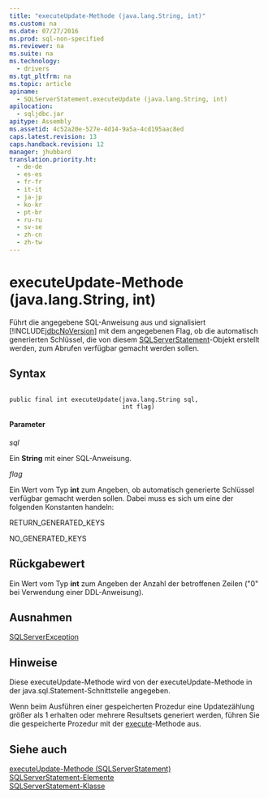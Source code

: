 ```yaml
---
title: "executeUpdate-Methode (java.lang.String, int)"
ms.custom: na
ms.date: 07/27/2016
ms.prod: sql-non-specified
ms.reviewer: na
ms.suite: na
ms.technology: 
  - drivers
ms.tgt_pltfrm: na
ms.topic: article
apiname: 
  - SQLServerStatement.executeUpdate (java.lang.String, int)
apilocation: 
  - sqljdbc.jar
apitype: Assembly
ms.assetid: 4c52a20e-527e-4d14-9a5a-4cd195aac8ed
caps.latest.revision: 13
caps.handback.revision: 12
manager: jhubbard
translation.priority.ht: 
  - de-de
  - es-es
  - fr-fr
  - it-it
  - ja-jp
  - ko-kr
  - pt-br
  - ru-ru
  - sv-se
  - zh-cn
  - zh-tw
---
```

# executeUpdate-Methode (java.lang.String, int)
  Führt die angegebene SQL\-Anweisung aus und signalisiert [!INCLUDE[jdbcNoVersion](../content/includes/jdbcNoVersion_md.md)] mit dem angegebenen Flag, ob die automatisch generierten Schlüssel, die von diesem [SQLServerStatement](../content/SQLServerStatement-Class.md)\-Objekt erstellt werden, zum Abrufen verfügbar gemacht werden sollen.  
  
## Syntax  
  
```  
  
public final int executeUpdate(java.lang.String sql,  
                               int flag)  
```  
  
#### Parameter  
 *sql*  
  
 Ein **String** mit einer SQL\-Anweisung.  
  
 *flag*  
  
 Ein Wert vom Typ **int** zum Angeben, ob automatisch generierte Schlüssel verfügbar gemacht werden sollen. Dabei muss es sich um eine der folgenden Konstanten handeln:  
  
 RETURN\_GENERATED\_KEYS  
  
 NO\_GENERATED\_KEYS  
  
## Rückgabewert  
 Ein Wert vom Typ **int** zum Angeben der Anzahl der betroffenen Zeilen \("0" bei Verwendung einer DDL\-Anweisung\).  
  
## Ausnahmen  
 [SQLServerException](../content/SQLServerException-Class.md)  
  
## Hinweise  
 Diese executeUpdate\-Methode wird von der executeUpdate\-Methode in der java.sql.Statement\-Schnittstelle angegeben.  
  
 Wenn beim Ausführen einer gespeicherten Prozedur eine Updatezählung größer als 1 erhalten oder mehrere Resultsets generiert werden, führen Sie die gespeicherte Prozedur mit der [execute](../content/execute-Method--SQLServerStatement-.md)\-Methode aus.  
  
## Siehe auch  
 [executeUpdate-Methode &#40;SQLServerStatement&#41;](../content/executeUpdate-Method--SQLServerStatement-.md)   
 [SQLServerStatement-Elemente](../content/SQLServerStatement-Members.md)   
 [SQLServerStatement-Klasse](../content/SQLServerStatement-Class.md)  
  
  